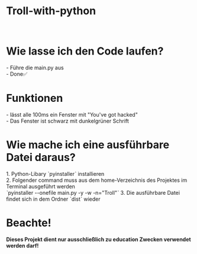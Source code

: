 # Troll-with-python
<br>
<h1>Wie lasse ich den Code laufen?</h1>
- Führe die main.py aus<br>
- Done✅
<br>
<h1>Funktionen</h1>
- lässt alle 100ms ein Fenster mit "You've got hacked" <br>
- Das Fenster ist schwarz mit dunkelgrüner Schrift<br>

<h1>Wie mache ich eine ausführbare Datei daraus?</h1>
1. Python-Libary ˋpyinstallerˋ installieren<br>
2. Folgender command muss aus dem home-Verzeichnis des Projektes im Terminal ausgeführt werden<br>
ˋpyinstaller --onefile main.py -y -w -n="Troll"ˋ
3. Die ausführbare Datei findet sich in dem Ordner ˋdistˋ wieder

# Beachte!
<strong>Dieses Projekt dient nur ausschließlich zu education Zwecken verwendet werden darf!</strong>

